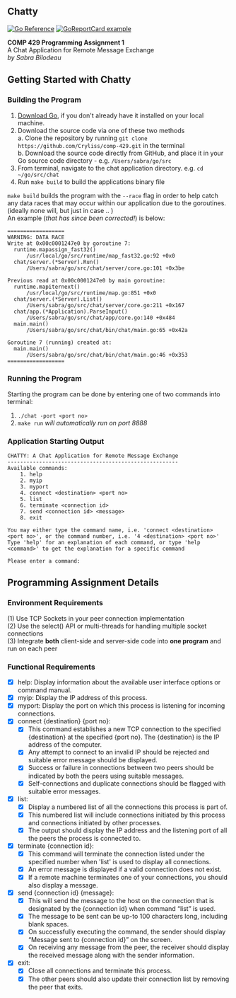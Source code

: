 Chatty
------
[![Go Reference](https://pkg.go.dev/badge/github.com/Cryliss/gocors.svg)](https://pkg.go.dev/github.com/Cryliss/chat)  [![GoReportCard example](https://goreportcard.com/badge/github.com/Cryliss/gocors)](https://goreportcard.com/report/github.com/Cryliss/chat)

**COMP 429 Programming Assignment 1**  
A Chat Application for Remote Message Exchange  
*by Sabra Bilodeau*  


## Getting Started with Chatty
### Building the Program
1. [Download Go](https://golang.org/dl/), if you don't already have it installed on your local machine.  
2. Download the source code via one of these two methods  
    a. Clone the repository by running `git clone https://github.com/Cryliss/comp-429.git` in the terminal  
    b. Download the source code directly from GitHub, and place it in your Go source code directory - e.g. `/Users/sabra/go/src`  
3. From terminal, navigate to the chat application directory. e.g. `cd ~/go/src/chat`
4. Run `make build` to build the applications binary file

`make build` builds the program with the `--race` flag in order to help catch any data races that may occur within our application due to the goroutines. (ideally none will, but just in case .. )   
An example (*that has since been corrected!*) is below:

```shell
==================
WARNING: DATA RACE
Write at 0x00c0001247e0 by goroutine 7:
  runtime.mapassign_fast32()
      /usr/local/go/src/runtime/map_fast32.go:92 +0x0
  chat/server.(*Server).Run()
      /Users/sabra/go/src/chat/server/core.go:101 +0x3be

Previous read at 0x00c0001247e0 by main goroutine:
  runtime.mapiternext()
      /usr/local/go/src/runtime/map.go:851 +0x0
  chat/server.(*Server).List()
      /Users/sabra/go/src/chat/server/core.go:211 +0x167
  chat/app.(*Application).ParseInput()
      /Users/sabra/go/src/chat/app/core.go:140 +0x484
  main.main()
      /Users/sabra/go/src/chat/bin/chat/main.go:65 +0x42a

Goroutine 7 (running) created at:
  main.main()
      /Users/sabra/go/src/chat/bin/chat/main.go:46 +0x353
==================
```


### Running the Program
Starting the program can be done by entering one of two commands into terminal:
1. `./chat -port <port no>`  
2. `make run` *will automatically run on port 8888*

### Application Starting Output
```
CHATTY: A Chat Application for Remote Message Exchange
------------------------------------------------------
Available commands:
    1. help
    2. myip
    3. myport
    4. connect <destination> <port no>
    5. list
    6. terminate <connection id>
    7. send <connection id> <message>
    8. exit

You may either type the command name, i.e. 'connect <destination> <port no>', or the command number, i.e. '4 <destination> <port no>'
Type 'help' for an explanation of each command, or type 'help <command>' to get the explanation for a specific command

Please enter a command:
```

## Programming Assignment Details
### Environment Requirements
(1) Use TCP Sockets in your peer connection implementation  
(2) Use the select() API or multi-threads  for  handling  multiple  socket  connections  
(3) Integrate **both** client-side and server-side code into **one program** and run on each peer  

### Functional Requirements
- [x] help: Display information about the available user interface options or command manual.  
- [x] myip: Display the IP address of this process.  
- [x] myport: Display the port on which this process is listening for incoming connections.  
- [x] connect {destination} {port no}:
    - [x] This  command establishes a new TCP connection to the specified {destination} at the specified {port no}. The {destination} is the IP address of the computer.  
    - [x] Any attempt to connect to an invalid IP should be rejected and suitable error message should be displayed.  
    - [x] Success or failure in connections between two peers should be indicated by both the peers using suitable messages.  
    - [x] Self-connections and duplicate connections should be flagged with suitable error messages.  
- [x] list:  
    - [x] Display a numbered list of all the connections this process is part of.  
    - [x] This numbered list will include connections initiated by this process and connections initiated by other processes.  
    - [x] The output should display the IP address and the listening port of all the peers the process is connected to.  
- [x] terminate {connection id}:  
    - [x] This command will terminate the connection listed under the specified number when 'list' is used to display all connections.  
    - [x] An error message is displayed if a valid connection does not exist.  
    - [x] If a remote machine terminates one of your connections, you should also display a message.  
- [x] send {connection id} {message}:  
    - [x] This will send the message to the host on the connection that is designated by the {connection id} when command “list” is used.  
    - [x] The message to be sent can be up-to 100 characters long, including blank spaces.  
    - [x] On successfully executing the command, the sender should display “Message sent to {connection id}” on the screen.  
    - [x] On receiving any message from the peer, the receiver should display the received message along with the sender information.  
- [x] exit:
    - [x] Close all connections and terminate this process.
    - [x] The other peers should also update their connection list by removing the peer that exits.  
